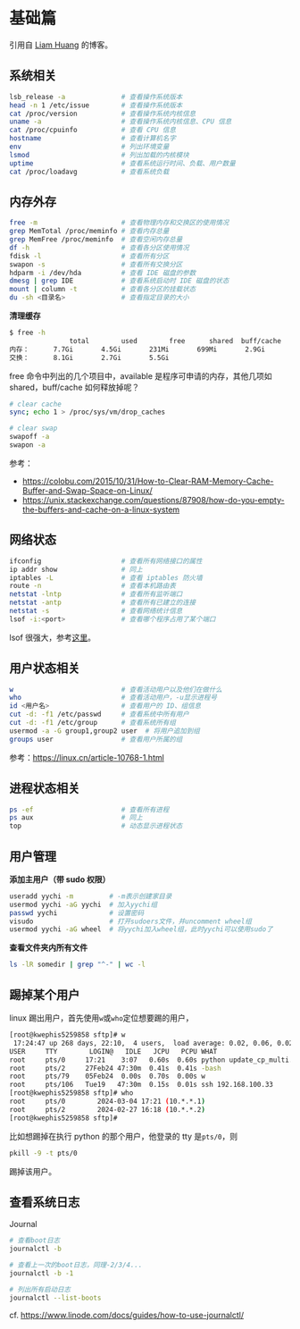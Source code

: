 基础篇
=====

引用自 [Liam Huang](https://liam.page/2016/11/06/Linux-Info-Cheatsheet/) 的博客。

## 系统相关

```bash
lsb_release -a              # 查看操作系统版本
head -n 1 /etc/issue        # 查看操作系统版本
cat /proc/version           # 查看操作系统内核信息
uname -a                    # 查看操作系统内核信息、CPU 信息
cat /proc/cpuinfo           # 查看 CPU 信息
hostname                    # 查看计算机名字
env                         # 列出环境变量
lsmod                       # 列出加载的内核模块
uptime                      # 查看系统运行时间、负载、用户数量
cat /proc/loadavg           # 查看系统负载
```

<!--more-->

## 内存外存

```bash
free -m                     # 查看物理内存和交换区的使用情况
grep MemTotal /proc/meminfo # 查看内存总量
grep MemFree /proc/meminfo  # 查看空闲内存总量
df -h                       # 查看各分区使用情况
fdisk -l                    # 查看所有分区
swapon -s                   # 查看所有交换分区
hdparm -i /dev/hda          # 查看 IDE 磁盘的参数
dmesg | grep IDE            # 查看系统启动时 IDE 磁盘的状态
mount | column -t           # 查看各分区的挂载状态
du -sh <目录名>              # 查看指定目录的大小
```

**清理缓存**

```bash
$ free -h
               total        used        free      shared  buff/cache   available
内存：      7.7Gi       4.5Gi       231Mi       699Mi       2.9Gi       2.2Gi
交换：      8.1Gi       2.7Gi       5.5Gi
```

free 命令中列出的几个项目中，available 是程序可申请的内存，其他几项如 shared，buff/cache 如何释放掉呢？

```bash
# clear cache
sync; echo 1 > /proc/sys/vm/drop_caches

# clear swap
swapoff -a
swapon -a
```

参考：

- https://colobu.com/2015/10/31/How-to-Clear-RAM-Memory-Cache-Buffer-and-Swap-Space-on-Linux/
- https://unix.stackexchange.com/questions/87908/how-do-you-empty-the-buffers-and-cache-on-a-linux-system

## 网络状态

```bash
ifconfig                    # 查看所有网络接口的属性
ip addr show                # 同上
iptables -L                 # 查看 iptables 防火墙
route -n                    # 查看本机路由表
netstat -lntp               # 查看所有监听端口
netstat -antp               # 查看所有已建立的连接
netstat -s                  # 查看网络统计信息
lsof -i:<port>              # 查看哪个程序占用了某个端口
```

lsof 很强大，参考[这里](https://linuxtools-rst.readthedocs.io/zh-cn/latest/tool/lsof.html)。

## 用户状态相关

```bash
w                           # 查看活动用户以及他们在做什么
who                         # 查看活动用户，-u显示进程号
id <用户名>                  # 查看用户的 ID、组信息
cut -d: -f1 /etc/passwd     # 查看系统中所有用户
cut -d: -f1 /etc/group      # 查看系统所有组
usermod -a -G group1,group2 user  # 将用户追加到组
groups user                 # 查看用户所属的组
```

参考：https://linux.cn/article-10768-1.html

## 进程状态相关

```bash
ps -ef                      # 查看所有进程
ps aux                      # 同上
top                         # 动态显示进程状态
```

## 用户管理

**添加主用户（带 sudo 权限）**

```bash
useradd yychi -m         # -m表示创建家目录
usermod yychi -aG yychi  # 加入yychi组
passwd yychi             # 设置密码
visudo                   # 打开sudoers文件，并uncomment wheel组
usermod yychi -aG wheel  # 将yychi加入wheel组，此时yychi可以使用sudo了
```

**查看文件夹内所有文件**
```bash
ls -lR somedir | grep "^-" | wc -l
```

## 踢掉某个用户

linux 踢出用户，首先使用`w`或`who`定位想要踢的用户，
```bash
[root@kwephis5259858 sftp]# w
 17:24:47 up 268 days, 22:10,  4 users,  load average: 0.02, 0.06, 0.02
USER     TTY        LOGIN@   IDLE   JCPU   PCPU WHAT
root     pts/0     17:21    3:07   0.60s  0.60s python update_cp_multi.py upgrade_multi_CP2.ini
root     pts/2     27Feb24 47:30m  0.41s  0.41s -bash
root     pts/79    05Feb24  0.00s  0.70s  0.00s w
root     pts/106   Tue19   47:30m  0.15s  0.01s ssh 192.168.100.33
[root@kwephis5259858 sftp]# who
root     pts/0        2024-03-04 17:21 (10.*.*.1)
root     pts/2        2024-02-27 16:18 (10.*.*.2)
[root@kwephis5259858 sftp]#
```
比如想踢掉在执行 python 的那个用户，他登录的 tty 是`pts/0`，则
```bash
pkill -9 -t pts/0
```
踢掉该用户。

## 查看系统日志

Journal

```bash
# 查看boot日志
journalctl -b

# 查看上一次的boot日志，同理-2/3/4...
journalctl -b -1

# 列出所有启动日志
journalctl --list-boots
```

cf. https://www.linode.com/docs/guides/how-to-use-journalctl/
